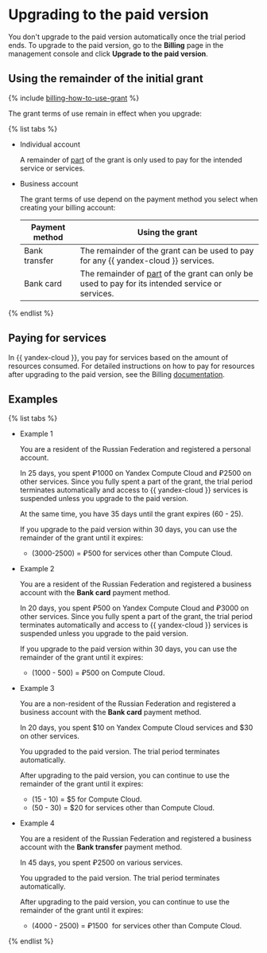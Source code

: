 # Upgrading to the paid version

You don't upgrade to the paid version automatically once the trial period ends. To upgrade to the paid version, go to the **Billing** page in the management console and click **Upgrade to the paid version**.

## Using the remainder of the initial grant

{% include [billing-how-to-use-grant](../../_includes/billing-how-to-use-grant.md) %}

The grant terms of use remain in effect when you upgrade:

{% list tabs %}

- Individual account

   A remainder of [part](usage-grant.md) of the grant is only used to pay for the intended service or services.

- Business account

   
   The grant terms of use depend on the payment method you select when creating your billing account:

   | Payment method | Using the grant |
   ----- | ----- 
   | Bank transfer | The remainder of the grant can be used to pay for any {{ yandex-cloud }} services. |
   | Bank card | The remainder of [part](usage-grant.md) of the grant can only be used to pay for its intended service or services. |


{% endlist %}

## Paying for services

In {{ yandex-cloud }}, you pay for services based on the amount of resources consumed. For detailed instructions on how to pay for resources after upgrading to the paid version, see the Billing [documentation](../../billing/).

## Examples

{% list tabs %}

- Example 1

   You are a resident of the Russian Federation and registered a personal account.

   In 25 days, you spent ₽1000 on Yandex Compute Cloud and ₽2500 on other services. Since you fully spent a part of the grant, the trial period terminates automatically and access to {{ yandex-cloud }} services is suspended unless you upgrade to the paid version.

   At the same time, you have 35 days until the grant expires (60 - 25).

   If you upgrade to the paid version within 30 days, you can use the remainder of the grant until it expires:
   - (3000-2500) = ₽500 for services other than Compute Cloud.

- Example 2

   You are a resident of the Russian Federation and registered a business account with the **Bank card** payment method.

   In 20 days, you spent ₽500 on Yandex Compute Cloud and ₽3000 on other services. Since you fully spent a part of the grant, the trial period terminates automatically and access to {{ yandex-cloud }} services is suspended unless you upgrade to the paid version.

   If you upgrade to the paid version within 30 days, you can use the remainder of the grant until it expires:
   - (1000&nbsp;- 500) = ₽500 on Compute Cloud.

- Example 3

   You are a non-resident of the Russian Federation and registered a business account with the **Bank card** payment method.

   In 20 days, you spent $10 on Yandex Compute Cloud services and $30 on other services.

   You upgraded to the paid version. The trial period terminates automatically.

   After upgrading to the paid version, you can continue to use the remainder of the grant until it expires:
   - (15 - 10) = $5 for Compute Cloud.
   - (50 - 30) = $20 for services other than Compute Cloud.

- Example 4

   You are a resident of the Russian Federation and registered a business account with the **Bank transfer** payment method.

   In 45 days, you spent ₽2500 on various services.

   You upgraded to the paid version. The trial period terminates automatically.

   After upgrading to the paid version, you can continue to use the remainder of the grant until it expires:
   - (4000&nbsp;-&nbsp;2500) = ₽1500&nbsp; for services other than Compute Cloud.


{% endlist %}